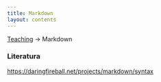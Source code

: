```yaml
---
title: Markdown
layout: contents
---
```


[Teaching](../../../teaching.md) &rarr; Markdown

### Literatura

https://daringfireball.net/projects/markdown/syntax
